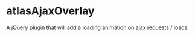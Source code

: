atlasAjaxOverlay
================

A jQuery plugin that will add a loading animation on ajax requests / loads.
